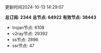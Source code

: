 更新时间2024-10-13 14:29:07

**总订阅: 2344**
**总节点: 64922**
**有效节点: 38443**
- trojan节点: 6108
- v2ray节点: 29392
- ss节点: 2896
- ssr节点: 47
